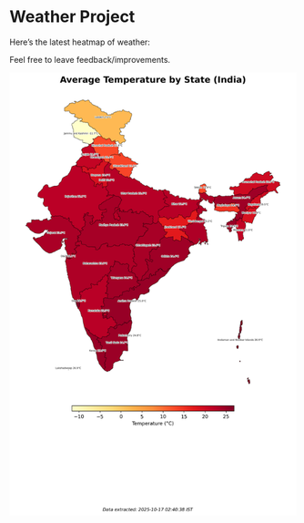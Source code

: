 # Weather Project

Here’s the latest heatmap of weather:

Feel free to leave feedback/improvements.

![India Heatmap](docs/assets/india_heatmap.png?v=F15F50)
